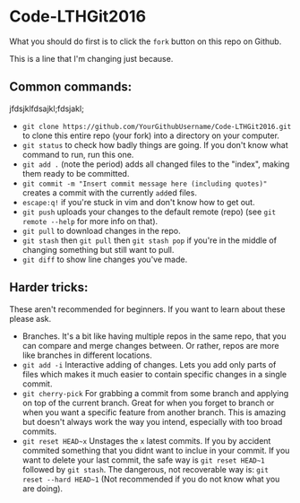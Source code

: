 # Code-LTHGit2016

What you should do first is to click the `fork` button on this repo on Github.

This is a line that I'm changing just because.
## Common commands:
jfdsjklfdsajkl;fdsjakl;
* `git clone https://github.com/YourGithubUsername/Code-LTHGit2016.git` to clone this entire repo (your fork) into a directory on your computer.
* `git status` to check how badly things are going. If you don't know what command to run, run this one.
* `git add .` (note the period) adds all changed files to the "index", making them ready to be committed.
* `git commit -m "Insert commit message here (including quotes)"` creates a commit with the currently `add`ed files.
* `escape:q!` if you're stuck in vim and don't know how to get out.
* `git push` uploads your changes to the default remote (repo) (see `git remote --help` for more info on that).
* `git pull` to download changes in the repo.
* `git stash` then `git pull` then `git stash pop` if you're in the middle of changing something but still want to pull.
* `git diff` to show line changes you've made.

## Harder tricks:

These aren't recommended for beginners. If you want to learn about these please ask.

* Branches. It's a bit like having multiple repos in the same repo, that you can compare and merge changes between. Or rather, repos are more like branches in different locations.
* `git add -i` Interactive adding of changes. Lets you add only parts of files which makes it much easier to contain specific changes in a single commit.
* `git cherry-pick` For grabbing a commit from some branch and applying on top of the current branch. Great for when you forget to branch or when you want a specific feature from another branch. This is amazing but doesn't always work the way you intend, especially with too broad commits.
* `git reset HEAD~x` Unstages the `x` latest commits. If you by accident commited something that you didnt want to inclue in your commit. If you want to delete your last commit, the safe way is `git reset HEAD~1` followed by `git stash`. The dangerous, not recoverable way is: `git reset --hard HEAD~1` (Not recommended if you do not know what you are doing).
